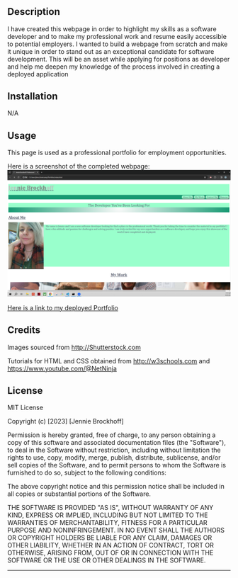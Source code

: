  # <Portfolio>

## Description

I have created this webpage in order to highlight my skills as a software developer and to make my professional work and resume easily accessible to potential employers. I wanted to build a webpage from scratch and make it unique in order to stand out as an exceptional candidate for software development. This will be an asset while applying for positions as developer and help me deepen my knowledge of the process involved in creating a deployed application

## Installation

N/A

## Usage

This page is used as a professional portfolio for employment opportunities.

Here is a screenshot of the completed webpage:
![portfolio-screenshot](assets/images/portfolio-screenshot.png)

[Here is a link to my deployed Portfolio](https://jbrockhoff.github.io/Portfolio/)

## Credits

Images sourced from http://Shutterstock.com

Tutorials for HTML and CSS obtained from http://w3schools.com
and https://www.youtube.com/@NetNinja

## License

MIT License

Copyright (c) [2023] [Jennie Brockhoff]

Permission is hereby granted, free of charge, to any person obtaining a copy
of this software and associated documentation files (the "Software"), to deal
in the Software without restriction, including without limitation the rights
to use, copy, modify, merge, publish, distribute, sublicense, and/or sell
copies of the Software, and to permit persons to whom the Software is
furnished to do so, subject to the following conditions:

The above copyright notice and this permission notice shall be included in all
copies or substantial portions of the Software.

THE SOFTWARE IS PROVIDED "AS IS", WITHOUT WARRANTY OF ANY KIND, EXPRESS OR
IMPLIED, INCLUDING BUT NOT LIMITED TO THE WARRANTIES OF MERCHANTABILITY,
FITNESS FOR A PARTICULAR PURPOSE AND NONINFRINGEMENT. IN NO EVENT SHALL THE
AUTHORS OR COPYRIGHT HOLDERS BE LIABLE FOR ANY CLAIM, DAMAGES OR OTHER
LIABILITY, WHETHER IN AN ACTION OF CONTRACT, TORT OR OTHERWISE, ARISING FROM,
OUT OF OR IN CONNECTION WITH THE SOFTWARE OR THE USE OR OTHER DEALINGS IN THE
SOFTWARE.

---